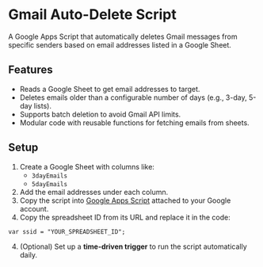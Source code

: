 # Gmail Auto-Delete Script

A Google Apps Script that automatically deletes Gmail messages from specific senders based on email addresses listed in a Google Sheet.

## Features

- Reads a Google Sheet to get email addresses to target.
- Deletes emails older than a configurable number of days (e.g., 3-day, 5-day lists).
- Supports batch deletion to avoid Gmail API limits.
- Modular code with reusable functions for fetching emails from sheets.

## Setup

1. Create a Google Sheet with columns like:
   - `3dayEmails`
   - `5dayEmails`
2. Add the email addresses under each column.
3. Copy the script into [Google Apps Script](https://script.google.com/) attached to your Google account.
4. Copy the spreadsheet ID from its URL and replace it in the code:
```
var ssid = "YOUR_SPREADSHEET_ID";
```
4. (Optional) Set up a **time-driven trigger** to run the script automatically daily.
